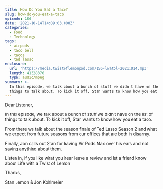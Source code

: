 ```yaml
---
title: How Do You Eat a Taco?
slug: how-do-you-eat-a-taco
episode: 156
date: '2021-10-14T14:09:03.000Z'
categories:
  - Food
  - Technology
tags:
  - airpods
  - taco bell
  - tacos
  - ted lasso
enclosure:
  url: 'https://media.twistoflemonpod.com/156-lwatol-20211014.mp3'
  length: 41328376
  type: audio/mpeg
summary: >-
  In this episode, we talk about a bunch of stuff we didn't have on the list of
  things to talk about. To kick it off, Stan wants to know how you eat a taco.
---
```


Dear Listener,

In this episode, we talk about a bunch of stuff we didn't have on the list of things to talk about. To kick it off, Stan wants to know how you eat a taco.

From there we talk about the season finale of Ted Lasso Season 2 and what we expect from future seasons from our offices that are both in disarray.

Finally, Jon calls out Stan for having Air Pods Max over his ears and not saying anything about them.

Listen in, if you like what you hear leave a review and let a friend know about Life with a Twist of Lemon

Thanks,

Stan Lemon & Jon Kohlmeier

